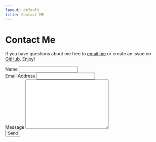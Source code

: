 ```yaml
---
layout: default
title: Contact ME
---
```


<div id="contact">
  <h1 class="pageTitle">Contact Me</h1>
  <div class="contactContent">
    <p>If you have questions about me free to <a href="mailto:watasikei@gmail.com">email me</a> or create an issue on <a href="https://github.com/hannah30">GitHub</a>. Enjoy!</p>
  </div>
  <form action="http://formspree.io/watasikei@mail.com" method="POST">
    <label for="name">Name</label>
    <input type="text" id="name" name="name" class="full-width"><br>
    <label for="email">Email Address</label>
    <input type="email" id="email" name="_replyto" class="full-width"><br>
    <label for="message">Message</label>
    <textarea name="message" id="message" cols="30" rows="10" class="full-width"></textarea><br>
    <input type="submit" value="Send" class="button">
  </form>
</div>
